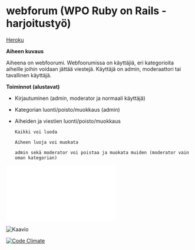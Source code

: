 # webforum (WPO Ruby on Rails -harjoitustyö)

[Heroku](https://blueberry-surprise-52605.herokuapp.com/)

**Aiheen kuvaus**

Aiheena on webfoorumi. Webfoorumissa on käyttäjiä, eri kategorioita aiheille joihin voidaan jättää viestejä. Käyttäjä on admin, moderaattori tai tavallinen käyttäjä.

**Toiminnot (alustavat)**

*	Kirjautuminen (admin, moderator ja normaali käyttäjä)

*	Kategorian luonti/poisto/muokkaus (admin)

*	Aiheiden ja viestien luonti/poisto/muokkaus
		
		Kaikki voi luoda

		Aiheen luoja voi muokata

		admin sekä moderator voi poistaa ja muokata muiden (moderator vain oman kategorian)

![Tuntikirjanpito](/dokumentaatio/tuntikirjanpito.md)

![Kaavio](/dokumentaatio/KAAVIO.png)

[![Code Climate](https://codeclimate.com/github/otsepp/webforum.png)](https://codeclimate.com/github/otsepp/webforum)
